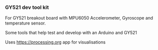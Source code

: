 ### GY521 dev tool kit

For GY521 breakout board with MPU6050 Accelerometer, Gyroscope and temperature sensor.

Some tools that help test and develop with an Arduino and GY521


Uses https://processing.org app for visualisations

